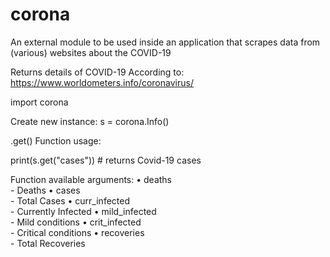 # corona
An external module to be used inside an application that scrapes data from (various) websites about the COVID-19

Returns details of COVID-19
According to: https://www.worldometers.info/coronavirus/

import corona

Create new instance:
s = corona.Info()


.get() Function usage:

print(s.get("cases"))  # returns Covid-19 cases

Function available arguments:
    • deaths          
       - Deaths
    • cases           
       - Total Cases
    • curr_infected   
       - Currently Infected
    • mild_infected   
       - Mild conditions
    • crit_infected   
       - Critical conditions
    • recoveries      
       - Total Recoveries
